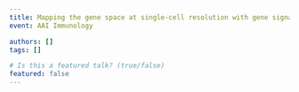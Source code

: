 ```yaml
---
title: Mapping the gene space at single-cell resolution with gene signal pattern analysis
event: AAI Immunology

authors: []
tags: []

# Is this a featured talk? (true/false)
featured: false
---
```

